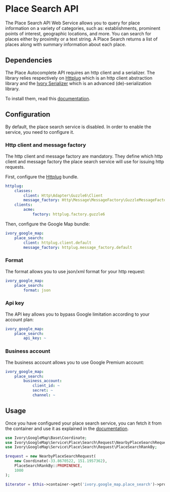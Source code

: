 # Place Search API

The Place Search API Web Service allows you to query for place information on a variety of categories, such as: 
establishments, prominent points of interest, geographic locations, and more. You can search for places either by 
proximity or a text string. A Place Search returns a list of places along with summary information about each place.

## Dependencies

The Place Autocomplete API requires an http client and a serializer. The library relies respectively on 
[Httplug](http://httplug.io/) which is an http client abstraction library and the 
[Ivory Serializer](https://github.com/egeloen/ivory-serializer) which is an advanced (de)-serialization library. 

To install them, read this [documentation](/Resources/doc/installation.md).

## Configuration

By default, the place search service is disabled. In order to enable the service, you need to configure it.

### Http client and message factory

The http client and message factory are mandatory. They define which http client and message factory the place 
search service will use for issuing http requests.
 
First, configure the [Httplug](http://httplug.io/) bundle.

``` yaml
httplug:
    classes:
        client: Http\Adapter\Guzzle6\Client
        message_factory: Http\Message\MessageFactory\GuzzleMessageFactory
    clients:
        acme:
            factory: httplug.factory.guzzle6
```

Then, configure the Google Map bundle:

``` yaml
ivory_google_map:
    place_search:
        client: httplug.client.default
        message_factory: httplug.message_factory.default
```

### Format

The format allows you to use json/xml format for your http request:

``` yaml
ivory_google_map:
    place_search:
        format: json
```

### Api key

The API key allows you to bypass Google limitation according to your account plan:

``` yaml
ivory_google_map:
    place_search:
        api_key: ~
```

### Business account

The business account allows you to use Google Premium account:

``` yaml
ivory_google_map:
    place_search:
        business_account:
            client_id: ~
            secret: ~
            channel: ~
```

## Usage

Once you have configured your place search service, you can fetch it from the container and use it as explained 
in the [documentation](https://github.com/egeloen/ivory-google-map/blob/master/doc/service/place/search/place_search.md).

``` php
use Ivory\GoogleMap\Base\Coordinate;
use Ivory\GoogleMap\Service\Place\Search\Request\NearbyPlaceSearchRequest;
use Ivory\GoogleMap\Service\Place\Search\Request\PlaceSearchRankBy;

$request = new NearbyPlaceSearchRequest(
    new Coordinate(-33.8670522, 151.1957362),
    PlaceSearchRankBy::PROMINENCE,
    1000
);

$iterator = $this->container->get('ivory.google_map.place_search')->process($request);
```
